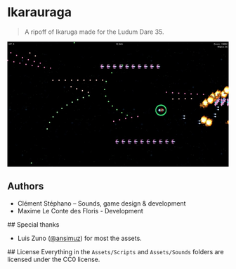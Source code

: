 # Ikarauraga
> A ripoff of Ikaruga made for the Ludum Dare 35.

![screenshot](screenshot.jpg)

## Authors
- Clément Stéphano &ndash; Sounds, game design & development
- Maxime Le Conte des Floris - Development

## Special thanks
- Luis Zuno ([@ansimuz](https://twitter.com/ansimuz)) for most the assets.

## License
Everything in the `Assets/Scripts` and `Assets/Sounds` folders are licensed under the CC0 license.
